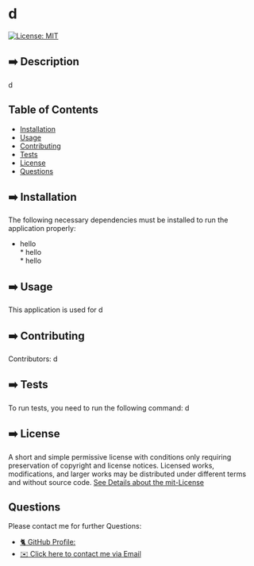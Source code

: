 

# d

[![License: MIT](https://img.shields.io/badge/License-MIT-yellow.svg)](https://opensource.org/licenses/MIT)

## ➡️ Description

d


## Table of Contents 
* [Installation](#installation)
* [Usage](#usage)
* [Contributing](#contributing)
* [Tests](#tests)
* [License](#license)
* [Questions](#questions)

## ➡️ Installation
The following necessary dependencies must be installed to run the application properly: 

* hello <br/>* hello <br/>* hello <br/>

## ➡️ Usage
​This application is used for d

## ➡️ Contributing
​Contributors: d

## ➡️ Tests
To run tests, you need to run the following command: d

## ➡️ License

A short and simple permissive license with conditions only requiring preservation of copyright and license notices. Licensed works, modifications, and larger works may be distributed under different terms and without source code.
[See Details about the mit-License](http://choosealicense.com/licenses/mit/)

## Questions

Please contact me for further Questions:

* [🐈‍ GitHub Profile: ](https://github.com/d)
* [✉️ Click here to contact me via Email](mailto:d)
 
